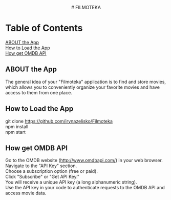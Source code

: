 <p align="center">
 # FILMOTEKA 
</p>                                                  

# Table of Contents
[ABOUT the App](#ABOUT-the-App) </br>
[How to Load the App](#How-to-Load-the-App) </br>
[How get OMDB API](#How-get-OMDB-API)

## ABOUT the App
The general idea of your "Filmoteka" application is to find and store movies, which allows you to conveniently organize your favorite movies and have access to them from one place.

## How to Load the App

git clone https://github.com/irynazelisko/Filmoteka </br>
npm install  </br>
npm start  </br>

## How get OMDB API

Go to the OMDB website (http://www.omdbapi.com/) in your web browser. </br>
Navigate to the "API Key" section. </br>
Choose a subscription option (free or paid). </br>
Click "Subscribe" or "Get API Key." </br>
You will receive a unique API key (a long alphanumeric string). </br>
Use the API key in your code to authenticate requests to the OMDB API and access movie data. </br>

